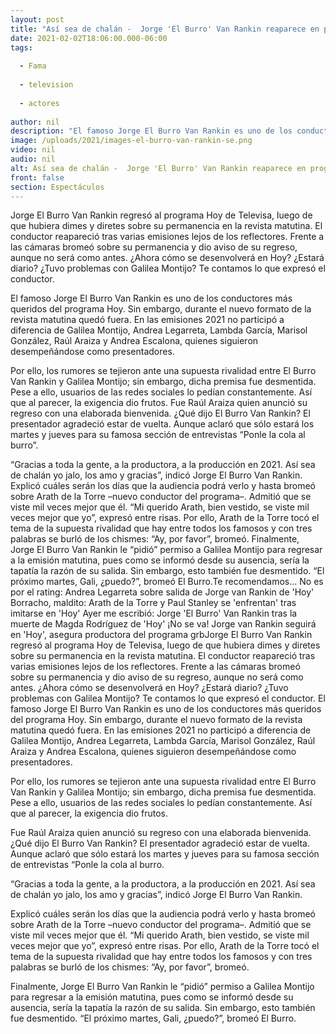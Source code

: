 ```yaml
---
layout: post
title: "Así sea de chalán -  Jorge 'El Burro' Van Rankin reaparece en programa 'Hoy' de Televisa"
date: 2021-02-02T18:06:00.000-06:00
tags:
  
  - Fama
  
  - television
  
  - actores
  
author: nil
description: "El famoso Jorge El Burro Van Rankin es uno de los conductores más queridos del programa Hoy. Sin embargo, durante el nuevo formato de la revista matutina había quedado fuera. En la emisión de hoy reapareció. ¿Está de vuelta? "
image: /uploads/2021/images-el-burro-van-rankin-se.png
video: nil
audio: nil
alt: Así sea de chalán -  Jorge 'El Burro' Van Rankin reaparece en programa 'Hoy' de Televisa
front: false
section: Espectáculos
---
```


Jorge El Burro Van Rankin regresó al programa Hoy de Televisa, luego de que hubiera dimes y diretes sobre su permanencia en la revista matutina. El conductor reapareció tras varias emisiones lejos de los reflectores. Frente a las cámaras bromeó sobre su permanencia y dio aviso de su regreso, aunque no será como antes. ¿Ahora cómo se desenvolverá en Hoy? ¿Estará diario? ¿Tuvo problemas con Galilea Montijo? Te contamos lo que expresó el conductor. 

El famoso Jorge El Burro Van Rankin es uno de los conductores más queridos del programa Hoy. Sin embargo, durante el nuevo formato de la revista matutina quedó fuera. En las emisiones 2021 no participó a diferencia de Galilea Montijo, Andrea Legarreta, Lambda García, Marisol González, Raúl Araiza y Andrea Escalona, quienes siguieron desempeñándose como presentadores. 

Por ello, los rumores se tejieron ante una supuesta rivalidad entre El Burro Van Rankin y Galilea Montijo; sin embargo, dicha premisa fue desmentida. Pese a ello, usuarios de las redes sociales lo pedían constantemente. Así que al parecer, la exigencia dio frutos. 
Fue Raúl Araiza quien anunció su regreso con una elaborada bienvenida. ¿Qué dijo El Burro Van Rankin? El presentador agradeció estar de vuelta. Aunque aclaró que sólo estará los martes y jueves para su famosa sección de entrevistas “Ponle la cola al burro”. 

“Gracias a toda la gente, a la productora, a la producción en 2021. Así sea de chalán yo jalo, los amo y gracias”, indicó Jorge El Burro Van Rankin. Explicó cuáles serán los días que la audiencia podrá verlo y hasta bromeó sobre Arath de la Torre –nuevo conductor del programa–. Admitió que se viste mil veces mejor que él. “Mi querido Arath, bien vestido, se viste mil veces mejor que yo”, expresó entre risas. Por ello, Arath de la Torre tocó el tema de la supuesta rivalidad que hay entre todos los famosos y con tres palabras se burló de los chismes: “Ay, por favor”, bromeó. Finalmente, Jorge El Burro Van Rankin le “pidió” permiso a Galilea Montijo para regresar a la emisión matutina, pues como se informó desde su ausencia, sería la tapatía la razón de su salida. Sin embargo, esto también fue desmentido. “El próximo martes, Gali, ¿puedo?”, bromeó El Burro.​Te recomendamos... No es por el rating: Andrea Legarreta sobre salida de Jorge van Rankin de 'Hoy' Borracho, maldito: Arath de la Torre y Paul Stanley se 'enfrentan' tras imitarse en 'Hoy' Ayer me escribió: Jorge 'El Burro' Van Rankin tras la muerte de Magda Rodríguez de 'Hoy' ¡No se va! Jorge van Rankin seguirá en 'Hoy', asegura productora del programa grb​​​​Jorge El Burro Van Rankin regresó al programa Hoy de Televisa, luego de que hubiera dimes y diretes sobre su permanencia en la revista matutina. El conductor reapareció tras varias emisiones lejos de los reflectores. Frente a las cámaras bromeó sobre su permanencia y dio aviso de su regreso, aunque no será como antes. ¿Ahora cómo se desenvolverá en Hoy? ¿Estará diario? ¿Tuvo problemas con Galilea Montijo? Te contamos lo que expresó el conductor. El famoso Jorge El Burro Van Rankin es uno de los conductores más queridos del programa Hoy. Sin embargo, durante el nuevo formato de la revista matutina quedó fuera. En las emisiones 2021 no participó a diferencia de Galilea Montijo, Andrea Legarreta, Lambda García, Marisol González, Raúl Araiza y Andrea Escalona, quienes siguieron desempeñándose como presentadores. 

Por ello, los rumores se tejieron ante una supuesta rivalidad entre El Burro Van Rankin y Galilea Montijo; sin embargo, dicha premisa fue desmentida. Pese a ello, usuarios de las redes sociales lo pedían constantemente. Así que al parecer, la exigencia dio frutos.

Fue Raúl Araiza quien anunció su regreso con una elaborada bienvenida. ¿Qué dijo El Burro Van Rankin? El presentador agradeció estar de vuelta. Aunque aclaró que sólo estará los martes y jueves para su famosa sección de entrevistas “Ponle la cola al burro.

“Gracias a toda la gente, a la productora, a la producción en 2021. Así sea de chalán yo jalo, los amo y gracias”, indicó Jorge El Burro Van Rankin. 

Explicó cuáles serán los días que la audiencia podrá verlo y hasta bromeó sobre Arath de la Torre –nuevo conductor del programa–. Admitió que se viste mil veces mejor que él. “Mi querido Arath, bien vestido, se viste mil veces mejor que yo”, expresó entre risas. Por ello, Arath de la Torre tocó el tema de la supuesta rivalidad que hay entre todos los famosos y con tres palabras se burló de los chismes: “Ay, por favor”, bromeó. 

Finalmente, Jorge El Burro Van Rankin le “pidió” permiso a Galilea Montijo para regresar a la emisión matutina, pues como se informó desde su ausencia, sería la tapatía la razón de su salida. Sin embargo, esto también fue desmentido. “El próximo martes, Gali, ¿puedo?”, bromeó El Burro. 

